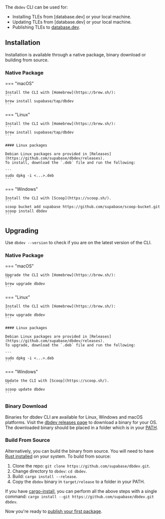 The `dbdev` CLI can be used for:

- Installing TLEs from [database.dev] or your local machine.
- Updating TLEs from [database.dev] or your local machine.
- Publishing TLEs to [database.dev](https://database.dev/).

## Installation

Installation is available through a native package, binary download or building from source.

### Native Package

=== "macOS"

    Install the CLI with [Homebrew](https://brew.sh/):
    ```
    brew install supabase/tap/dbdev
    ```

=== "Linux"

    Install the CLI with [Homebrew](https://brew.sh/):
    ```
    brew install supabase/tap/dbdev
    ```

    #### Linux packages

    Debian Linux packages are provided in [Releases](https://github.com/supabase/dbdev/releases).
    To install, download the `.deb` file and run the following:

    ```
    sudo dpkg -i <...>.deb
    ```

=== "Windows"

    Install the CLI with [Scoop](https://scoop.sh/).
    ```
    scoop bucket add supabase https://github.com/supabase/scoop-bucket.git
    scoop install dbdev
    ```

## Upgrading

Use `dbdev --version` to check if you are on the latest version of the CLI.

### Native Package

=== "macOS"

    Upgrade the CLI with [Homebrew](https://brew.sh/):
    ```
    brew upgrade dbdev
    ```

=== "Linux"

    Install the CLI with [Homebrew](https://brew.sh/):
    ```
    brew upgrade dbdev
    ```

    #### Linux packages

    Debian Linux packages are provided in [Releases](https://github.com/supabase/dbdev/releases).
    To upgrade, download the `.deb` file and run the following:

    ```
    sudo dpkg -i <...>.deb
    ```

=== "Windows"

    Update the CLI with [Scoop](https://scoop.sh/).
    ```
    scoop update dbdev
    ```

### Binary Download

Binaries for dbdev CLI are available for Linux, Windows and macOS platforms. Visit the [dbdev releases page](https://github.com/supabase/dbdev/releases) to download a binary for your OS. The downloaded binary should be placed in a folder which is in your [PATH](<https://en.wikipedia.org/wiki/PATH_(variable)>).

### Build From Source

Alternatively, you can build the binary from source. You will need to have [Rust installed](https://www.rust-lang.org/tools/install) on your system. To build from source:

1. Clone the repo: `git clone https://github.com/supabase/dbdev.git`.
2. Change directory to `dbdev`: `cd dbdev`.
3. Build: `cargo install --release`.
4. Copy the `dbdev` binary in `target/release` to a folder in your PATH.

If you have [cargo-install](https://doc.rust-lang.org/cargo/commands/cargo-install.html), you can perform all the above steps with a single command: `cargo install --git https://github.com/supabase/dbdev.git dbdev`.

Now you're ready to [publish your first package](publish-extension.md).
